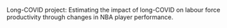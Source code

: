 Long-COVID project: Estimating the impact of long-COVID on labour force productivity through changes in NBA player performance. 

